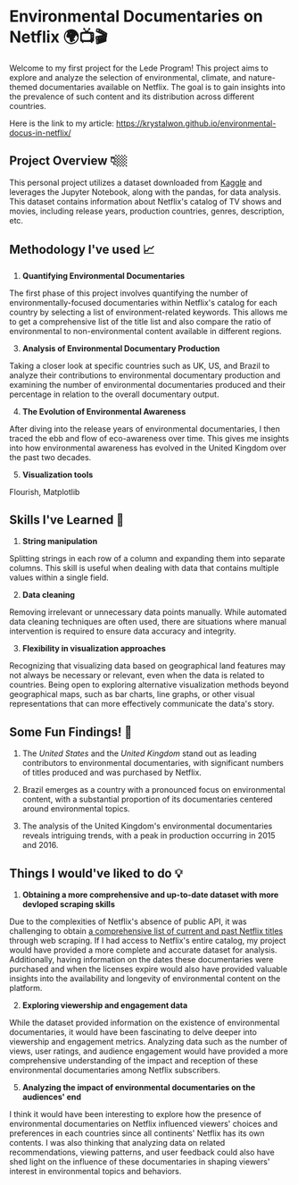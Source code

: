 # Environmental Documentaries on Netflix 🌍📺🎬

Welcome to my first project for the Lede Program! This project aims to explore and analyze the selection of environmental, climate, and nature-themed documentaries available on Netflix. The goal is to gain insights into the prevalence of such content and its distribution across different countries.

Here is the link to my article: https://krystalwon.github.io/environmental-docus-in-netflix/

## Project Overview 👇🏼

This personal project utilizes a dataset downloaded from [Kaggle]("https://www.kaggle.com/datasets/shivamb/netflix-shows?select=netflix_titles.csv") and leverages the Jupyter Notebook, along with the pandas, for data analysis. This dataset contains information about Netflix's catalog of TV shows and movies, including release years, production countries, genres, description, etc.


## Methodology I've used 📈

1. **Quantifying Environmental Documentaries**

The first phase of this project involves quantifying the number of environmentally-focused documentaries within Netflix's catalog for each country by selecting a list of environment-related keywords. This allows me to get a comprehensive list of the title list and also compare the ratio of environmental to non-environmental content available in different regions.

3. **Analysis of Environmental Documentary Production**

Taking a closer look at specific countries such as UK, US, and Brazil to analyze their contributions to environmental documentary production and examining the number of environmental documentaries produced and their percentage in relation to the overall documentary output.

4. **The Evolution of Environmental Awareness**

After diving into the release years of environmental documentaries, I then traced the ebb and flow of eco-awareness over time. This gives me insights into how environmental awareness has evolved in the United Kingdom over the past two decades.

5. **Visualization tools**

Flourish, Matplotlib


## Skills I've Learned 💭

1. **String manipulation**

Splitting strings in each row of a column and expanding them into separate columns. This skill is useful when dealing with data that contains multiple values within a single field.

2. **Data cleaning**

Removing irrelevant or unnecessary data points manually. While automated data cleaning techniques are often used, there are situations where manual intervention is required to ensure data accuracy and integrity.

3. **Flexibility in visualization approaches**

Recognizing that visualizing data based on geographical land features may not always be necessary or relevant, even when the data is related to countries. Being open to exploring alternative visualization methods beyond geographical maps, such as bar charts, line graphs, or other visual representations that can more effectively communicate the data's story.


## Some Fun Findings! 🧩

1) The _United States_ and the _United Kingdom_ stand out as leading contributors to environmental documentaries, with significant numbers of titles produced and was purchased by Netflix.

2) Brazil emerges as a country with a pronounced focus on environmental content, with a substantial proportion of its documentaries centered around environmental topics.

3) The analysis of the United Kingdom's environmental documentaries reveals intriguing trends, with a peak in production occurring in 2015 and 2016.


## Things I would've liked to do 💡

1. **Obtaining a more comprehensive and up-to-date dataset with more devloped scraping skills**
   
Due to the complexities of Netflix's absence of public API, it was challenging to obtain [a comprehensive list of current and past Netflix titles]("https://flixable.com/") through web scraping. If I had access to Netflix's entire catalog, my project would have provided a more complete and accurate dataset for analysis. Additionally, having information on the dates these documentaries were purchased and when the licenses expire would also have provided valuable insights into the availability and longevity of environmental content on the platform.

2. **Exploring viewership and engagement data**
   
While the dataset provided information on the existence of environmental documentaries, it would have been fascinating to delve deeper into viewership and engagement metrics. Analyzing data such as the number of views, user ratings, and audience engagement would have provided a more comprehensive understanding of the impact and reception of these environmental documentaries among Netflix subscribers.

5. **Analyzing the impact of environmental documentaries on the audiences' end**

I think it would have been interesting to explore how the presence of environmental documentaries on Netflix influenced viewers' choices and preferences in each countries since all continents' Netflix has its own contents. I was also thinking that analyzing data on related recommendations, viewing patterns, and user feedback could also have shed light on the influence of these documentaries in shaping viewers' interest in environmental topics and behaviors.






